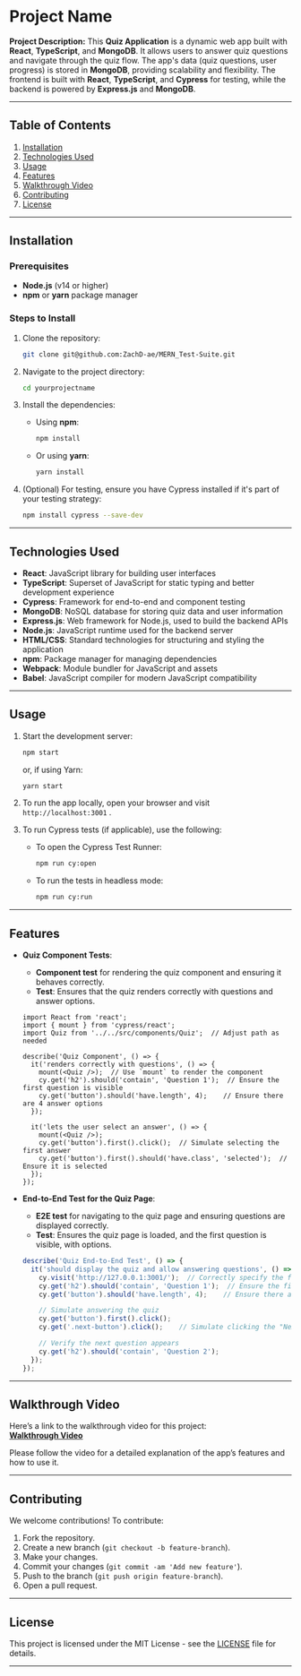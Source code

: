 # Project Name

**Project Description:**
This **Quiz Application** is a dynamic web app built with **React**, **TypeScript**, and **MongoDB**. It allows users to answer quiz questions and navigate through the quiz flow. The app's data (quiz questions, user progress) is stored in **MongoDB**, providing scalability and flexibility. The frontend is built with **React**, **TypeScript**, and **Cypress** for testing, while the backend is powered by **Express.js** and **MongoDB**.


---

## Table of Contents
1. [Installation](#installation)
2. [Technologies Used](#technologies-used)
3. [Usage](#usage)
4. [Features](#features)
5. [Walkthrough Video](#walkthrough-video)
6. [Contributing](#contributing)
7. [License](#license)

---

## Installation

### Prerequisites
- **Node.js** (v14 or higher)  
- **npm** or **yarn** package manager

### Steps to Install

1. Clone the repository:
    ```bash
    git clone git@github.com:ZachD-ae/MERN_Test-Suite.git
    ```

2. Navigate to the project directory:
    ```bash
    cd yourprojectname
    ```

3. Install the dependencies:
    - Using **npm**:
        ```bash
        npm install
        ```
    - Or using **yarn**:
        ```bash
        yarn install
        ```

4. (Optional) For testing, ensure you have Cypress installed if it's part of your testing strategy:
    ```bash
    npm install cypress --save-dev
    ```

---

## Technologies Used
- **React**: JavaScript library for building user interfaces
- **TypeScript**: Superset of JavaScript for static typing and better development experience
- **Cypress**: Framework for end-to-end and component testing
- **MongoDB**: NoSQL database for storing quiz data and user information
- **Express.js**: Web framework for Node.js, used to build the backend APIs
- **Node.js**: JavaScript runtime used for the backend server
- **HTML/CSS**: Standard technologies for structuring and styling the application
- **npm**: Package manager for managing dependencies
- **Webpack**: Module bundler for JavaScript and assets
- **Babel**: JavaScript compiler for modern JavaScript compatibility

---

## Usage

1. Start the development server:
    ```bash
    npm start
    ```
    or, if using Yarn:
    ```bash
    yarn start
    ```

2. To run the app locally, open your browser and visit `http://localhost:3001` .

3. To run Cypress tests (if applicable), use the following:
    - To open the Cypress Test Runner:
        ```bash
        npm run cy:open
        ```
    - To run the tests in headless mode:
        ```bash
        npm run cy:run
        ```


---

## Features

- **Quiz Component Tests**: 
    - **Component test** for rendering the quiz component and ensuring it behaves correctly.
    - **Test**: Ensures that the quiz renders correctly with questions and answer options.

    ```tsx
    import React from 'react';
    import { mount } from 'cypress/react';
    import Quiz from '../../src/components/Quiz';  // Adjust path as needed

    describe('Quiz Component', () => {
      it('renders correctly with questions', () => {
        mount(<Quiz />);  // Use `mount` to render the component
        cy.get('h2').should('contain', 'Question 1');  // Ensure the first question is visible
        cy.get('button').should('have.length', 4);    // Ensure there are 4 answer options
      });

      it('lets the user select an answer', () => {
        mount(<Quiz />);
        cy.get('button').first().click();  // Simulate selecting the first answer
        cy.get('button').first().should('have.class', 'selected');  // Ensure it is selected
      });
    });
    ```

- **End-to-End Test for the Quiz Page**: 
    - **E2E test** for navigating to the quiz page and ensuring questions are displayed correctly.
    - **Test**: Ensures the quiz page is loaded, and the first question is visible, with options.

    ```typescript
    describe('Quiz End-to-End Test', () => {
      it('should display the quiz and allow answering questions', () => {
        cy.visit('http://127.0.0.1:3001/');  // Correctly specify the full URL
        cy.get('h2').should('contain', 'Question 1');  // Ensure the first question is visible
        cy.get('button').should('have.length', 4);    // Ensure there are 4 answer options

        // Simulate answering the quiz
        cy.get('button').first().click();
        cy.get('.next-button').click();    // Simulate clicking the "Next" button

        // Verify the next question appears
        cy.get('h2').should('contain', 'Question 2');
      });
    });
    ```

---

## Walkthrough Video

Here’s a link to the walkthrough video for this project:  
[**Walkthrough Video**](https://drive.google.com/file/d/1yKByLYyDEYVHJ-lYvj2llq27fdB1I1oc/view?usp=sharing)

Please follow the video for a detailed explanation of the app’s features and how to use it.

---

## Contributing

We welcome contributions! To contribute:

1. Fork the repository.
2. Create a new branch (`git checkout -b feature-branch`).
3. Make your changes.
4. Commit your changes (`git commit -am 'Add new feature'`).
5. Push to the branch (`git push origin feature-branch`).
6. Open a pull request.

---

## License

This project is licensed under the MIT License - see the [LICENSE](LICENSE) file for details.

---


